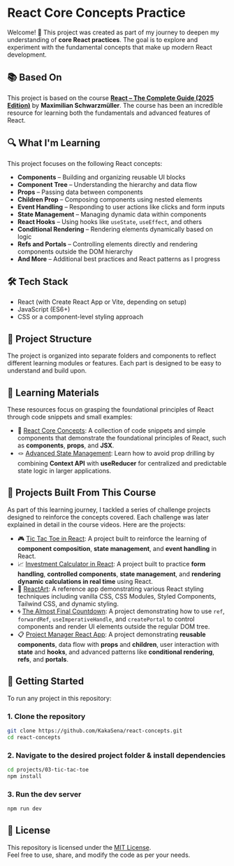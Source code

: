 # React Core Concepts Practice

Welcome! 👋 This project was created as part of my journey to deepen my understanding of **core React practices**. The goal is to explore and experiment with the fundamental concepts that make up modern React development.

## 📚 Based On

This project is based on the course **[React – The Complete Guide (2025 Edition)](https://www.udemy.com/course/react-the-complete-guide-incl-redux/)** by **Maximilian Schwarzmüller**. The course has been an incredible resource for learning both the fundamentals and advanced features of React.


## 🔍 What I'm Learning

This project focuses on the following React concepts:

- **Components** – Building and organizing reusable UI blocks
- **Component Tree** – Understanding the hierarchy and data flow
- **Props** – Passing data between components
- **Children Prop** – Composing components using nested elements
- **Event Handling** – Responding to user actions like clicks and form inputs
- **State Management** – Managing dynamic data within components
- **React Hooks** – Using hooks like `useState`, `useEffect`, and others
- **Conditional Rendering** – Rendering elements dynamically based on logic
- **Refs and Portals** – Controlling elements directly and rendering components outside the DOM hierarchy
- **And More** – Additional best practices and React patterns as I progress

## 🛠️ Tech Stack

- React (with Create React App or Vite, depending on setup)
- JavaScript (ES6+)
- CSS or a component-level styling approach

## 📁 Project Structure

The project is organized into separate folders and components to reflect different learning modules or features. Each part is designed to be easy to understand and build upon.

## 🧠 Learning Materials

These resources focus on grasping the foundational principles of React through code snippets and small examples:

- 📘 [React Core Concepts](./learning-materials/01-react-core-concepts): A collection of code snippets and simple components that demonstrate the foundational principles of React, such as **components**, **props**, and **JSX**.
- 🪢 [Advanced State Management](./learning-materials/02-advanced-state-management): Learn how to avoid prop drilling by combining **Context API** with **useReducer** for centralized and predictable state logic in larger applications.

## 🧩 Projects Built From This Course

As part of this learning journey, I tackled a series of challenge projects designed to reinforce the concepts covered. Each challenge was later explained in detail in the course videos. Here are the projects:

- 🎮 [Tic Tac Toe in React](./projects/01-react-tic-tac-toe): A project built to reinforce the learning of **component composition**, **state management**, and **event handling** in React.
- 📈 [Investment Calculator in React](./projects/02-investment-calculator-react): A project built to practice **form handling**, **controlled components**, **state management**, and **rendering dynamic calculations in real time** using React.
- 🎨 [ReactArt](./projects/03-styling-react-app): A reference app demonstrating various React styling techniques including vanilla CSS, CSS Modules, Styled Components, Tailwind CSS, and dynamic styling.
- 🌀 [The Almost Final Countdown](./projects/04-refs-and-portals): A project demonstrating how to use `ref`, `forwardRef`, `useImperativeHandle`, and `createPortal` to control components and render UI elements outside the regular DOM tree.
- 📋 [Project Manager React App](./projects/05-project-manager-react): A project demonstrating **reusable components**, data flow with **props** and **children**, user interaction with **state** and **hooks**, and advanced patterns like **conditional rendering**, **refs**, and **portals**.

## 🚀 Getting Started

To run any project in this repository:

### 1. Clone the repository

```bash
git clone https://github.com/KakaSena/react-concepts.git
cd react-concepts
```
### 2. Navigate to the desired project folder & install dependencies 

```bash
cd projects/03-tic-tac-toe
npm install
```

### 3. Run the dev server

```bash
npm run dev
```

## 📄 License

This repository is licensed under the [MIT License](https://github.com/KakaSena/react-concepts/blob/main/LICENSE).  
Feel free to use, share, and modify the code as per your needs.

